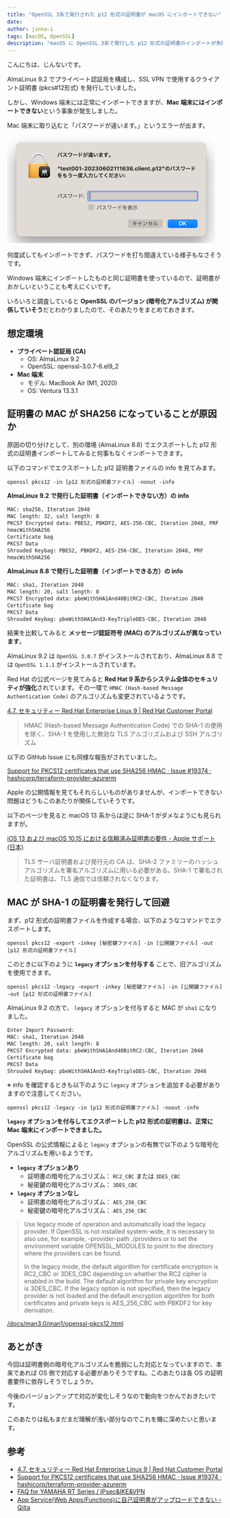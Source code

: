 ```yaml
---
title: "OpenSSL 3系で発行された p12 形式の証明書が macOS にインポートできない"
date: 
author: jinna-i
tags: [macOS, OpenSSL]
description: "macOS に OpenSSL 3系で発行した p12 形式の証明書のインポートが失敗しました。原因を調査していると暗号化アルゴリズムが関係していそうでしたので対応を記事にしました。"
---
```


こんにちは、じんないです。

AlmaLinux 9.2 でプライベート認証局を構成し、SSL VPN で使用するクライアント証明書 (pkcs#12形式) を発行していました。

しかし、Windows 端末には正常にインポートできますが、**Mac 端末にはインポートできない**という事象が発生しました。

Mac 端末に取り込むと「パスワードが違います。」というエラーが出ます。

![証明書インポート時のエラー](images/001.png)

何度試してもインポートできず、パスワードを打ち間違えている様子もなさそうです。

Windows 端末にインポートしたものと同じ証明書を使っているので、証明書がおかしいということも考えにくいです。

いろいろと調査していると **OpenSSL のバージョン (暗号化アルゴリズム) が関係していそう**だとわかりましたので、そのあたりをまとめておきます。


## 想定環境

- **プライベート認証局 (CA)**
    - OS: AlmaLinux 9.2
    - OpenSSL: openssl-3.0.7-6.el9_2
- **Mac 端末**
    - モデル: MacBook Air (M1, 2020)
    - OS: Ventura 13.3.1

## 証明書の MAC が SHA256 になっていることが原因か

原因の切り分けとして、別の環境 (AlmaLinux 8.8) でエクスポートした p12 形式の証明書インポートしてみると何事もなくインポートできます。

以下のコマンドでエクスポートした p12 証明書ファイルの info を見てみます。

`openssl pkcs12 -in [p12 形式の証明書ファイル] -noout -info`

**AlmaLinux 9.2 で発行した証明書（インポートできない方）の info**

```shell
MAC: sha256, Iteration 2048
MAC length: 32, salt length: 8
PKCS7 Encrypted data: PBES2, PBKDF2, AES-256-CBC, Iteration 2048, PRF hmacWithSHA256
Certificate bag
PKCS7 Data
Shrouded Keybag: PBES2, PBKDF2, AES-256-CBC, Iteration 2048, PRF hmacWithSHA256
```

**AlmaLinux 8.8 で発行した証明書（インポートできる方）の info**

```shell
MAC: sha1, Iteration 2048
MAC length: 20, salt length: 8
PKCS7 Encrypted data: pbeWithSHA1And40BitRC2-CBC, Iteration 2048
Certificate bag
PKCS7 Data
Shrouded Keybag: pbeWithSHA1And3-KeyTripleDES-CBC, Iteration 2048
```

結果を比較してみると **メッセージ認証符号 (MAC) のアルゴリズムが異なっています**。

AlmaLinux 9.2 は `OpenSSL 3.0.7` がインストールされており、AlmaLinux 8.8 では `OpenSSL 1.1.1` がインストールされています。

Red Hat の公式ページを見てみると **Red Hat 9 系からシステム全体のセキュリティが強化**されています。その一環で `HMAC (Hash-based Message Authentication Code)` のアルゴリズムも変更されているようです。

[4.7. セキュリティー Red Hat Enterprise Linux 9 | Red Hat Customer Portal](https://access.redhat.com/documentation/ja-jp/red_hat_enterprise_linux/9/html/9.0_release_notes/enhancement_security)

> HMAC (Hash-based Message Authentication Code) での SHA-1 の使用を除く、SHA-1 を使用した無効な TLS アルゴリズムおよび SSH アルゴリズム

以下の GitHub Issue にも同様な報告がされていました。

[Support for PKCS12 certificates that use SHA256 HMAC · Issue #19374 · hashicorp/terraform-provider-azurerm](https://github.com/hashicorp/terraform-provider-azurerm/issues/19374)

Apple の公開情報を見てもそれらしいものがありませんが、インポートできない問題はどうもこのあたりが関係していそうです。

以下のページを見ると macOS 13 系からは逆に SHA-1 がダメなようにも見られますが。

[iOS 13 および macOS 10.15 における信頼済み証明書の要件 - Apple サポート (日本)](https://support.apple.com/ja-jp/HT210176)

> TLS サーバ証明書および発行元の CA は、SHA-2 ファミリーのハッシュアルゴリズムを署名アルゴリズムに用いる必要がある。SHA-1 で署名された証明書は、TLS 通信では信頼されなくなります。

## MAC が SHA-1 の証明書を発行して回避

まず、p12 形式の証明書ファイルを作成する場合、以下のようなコマンドでエクスポートします。

`openssl pkcs12 -export -inkey [秘密鍵ファイル] -in [公開鍵ファイル] -out [p12 形式の証明書ファイル]`

このときに以下のように **`legacy` オプションを付与する** ことで、旧アルゴリズムを使用できます。

`openssl pkcs12 -legacy -export -inkey [秘密鍵ファイル] -in [公開鍵ファイル] -out [p12 形式の証明書ファイル]`

AlmaLinux 9.2 の方で、 `legacy` オプションを付与すると MAC が `sha1` になりました。

```shell
Enter Import Password:
MAC: sha1, Iteration 2048
MAC length: 20, salt length: 8
PKCS7 Encrypted data: pbeWithSHA1And40BitRC2-CBC, Iteration 2048
Certificate bag
PKCS7 Data
Shrouded Keybag: pbeWithSHA1And3-KeyTripleDES-CBC, Iteration 2048
```

※ info を確認するときも以下のように `legacy` オプションを追加する必要がありますので注意してください。

`openssl pkcs12 -legacy -in [p12 形式の証明書ファイル] -noout -info`

**`legacy` オプションを付与してエクスポートした p12 形式の証明書は、正常に Mac 端末にインポートできました。**

OpenSSL の公式情報によると `legacy` オプションの有無で以下のような暗号化アルゴリズムを用いるようです。

- **`legacy` オプションあり**
    - 証明書の暗号化アルゴリズム： `RC2_CBC` または `3DES_CBC`
    - 秘密鍵の暗号化アルゴリズム： `3DES_CBC`
- **`legacy` オプションなし**
    - 証明書の暗号化アルゴリズム： `AES_256_CBC`
    - 秘密鍵の暗号化アルゴリズム： `AES_256_CBC`

> Use legacy mode of operation and automatically load the legacy provider. If OpenSSL is not installed system-wide, it is necessary to also use, for example, -provider-path ./providers or to set the environment variable OPENSSL_MODULES to point to the directory where the providers can be found.
> 
> In the legacy mode, the default algorithm for certificate encryption is RC2_CBC or 3DES_CBC depending on whether the RC2 cipher is enabled in the build. The default algorithm for private key encryption is 3DES_CBC. If the legacy option is not specified, then the legacy provider is not loaded and the default encryption algorithm for both certificates and private keys is AES_256_CBC with PBKDF2 for key derivation.

[/docs/man3.0/man1/openssl-pkcs12.html](https://www.openssl.org/docs/man3.0/man1/openssl-pkcs12.html)


## あとがき

今回は証明書側の暗号化アルゴリズムを脆弱にした対応となっていますので、本来であれば OS 側で対応する必要がありそうですね。このあたりは各 OS の証明書要件に依存しそうでしょうか。

今後のバージョンアップで対応が変化しそうなので動向をつかんでおきたいです。

このあたりは私もまだまだ理解が浅い部分なのでこれを機に深めたいと思います。

## 参考

- [4.7. セキュリティー Red Hat Enterprise Linux 9 | Red Hat Customer Portal](https://access.redhat.com/documentation/ja-jp/red_hat_enterprise_linux/9/html/9.0_release_notes/enhancement_security)
- [Support for PKCS12 certificates that use SHA256 HMAC · Issue #19374 · hashicorp/terraform-provider-azurerm](https://github.com/hashicorp/terraform-provider-azurerm/issues/19374)
- [FAQ for YAMAHA RT Series / IPsec&IKE&VPN](http://www.rtpro.yamaha.co.jp/RT/FAQ/IPsec/normal-encryption-algorithm.html)
- [App Service(Web Apps/Functions)に自己証明書がアップロードできない - Qiita](https://qiita.com/yuna-s/items/47ea0d9e4ad4408e21a1)
